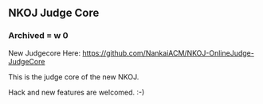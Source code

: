 ## NKOJ Judge Core

### Archived = w 0

New Judgecore Here: https://github.com/NankaiACM/NKOJ-OnlineJudge-JudgeCore

This is the judge core of the new NKOJ.

Hack and new features are welcomed. :-)
